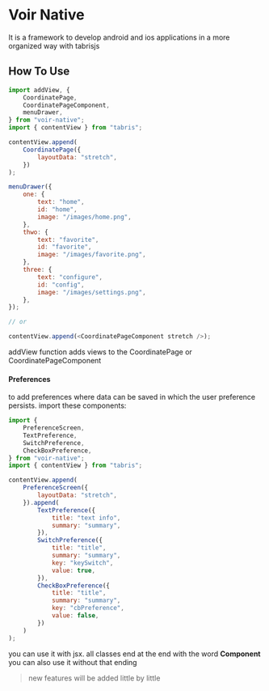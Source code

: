 # Voir Native

It is a framework to develop android and ios applications in a more organized way with tabrisjs

## How To Use

```javascript
import addView, {
    CoordinatePage,
    CoordinatePageComponent,
    menuDrawer,
} from "voir-native";
import { contentView } from "tabris";

contentView.append(
    CoordinatePage({
        layoutData: "stretch",
    })
);

menuDrawer({
    one: {
        text: "home",
        id: "home",
        image: "/images/home.png",
    },
    thwo: {
        text: "favorite",
        id: "favorite",
        image: "/images/favorite.png",
    },
    three: {
        text: "configure",
        id: "config",
        image: "/images/settings.png",
    },
});

// or

contentView.append(<CoordinatePageComponent stretch />);
```

addView function adds views to the CoordinatePage or CoordinatePageComponent

#### Preferences

to add preferences where data can be saved in which the user preference persists. import these components:

```javascript
import {
    PreferenceScreen,
    TextPreference,
    SwitchPreference,
    CheckBoxPreference,
} from "voir-native";
import { contentView } from "tabris";

contentView.append(
    PreferenceScreen({
        layoutData: "stretch",
    }).append(
        TextPreference({
            title: "text info",
            summary: "summary",
        }),
        SwitchPreference({
            title: "title",
            summary: "summary",
            key: "keySwitch",
            value: true,
        }),
        CheckBoxPreference({
            title: "title",
            summary: "summary",
            key: "cbPreference",
            value: false,
        })
    )
);
```

you can use it with jsx. all classes end at the end with the word **Component** you can also use it without that ending

> new features will be added little by little
